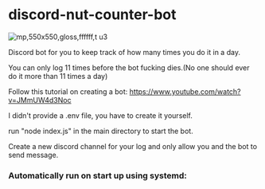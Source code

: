 # discord-nut-counter-bot

![mp,550x550,gloss,ffffff,t u3](https://user-images.githubusercontent.com/90265322/201673566-88727c41-0ce4-4c48-983f-472b2795902a.jpg)

Discord bot for you to keep track of how many times you do it in a day. 

You can only log 11 times before the bot fucking dies.(No one should ever do it more than 11 times a day)

Follow this tutorial on creating a bot: https://www.youtube.com/watch?v=JMmUW4d3Noc

I didn't provide a .env file, you have to create it yourself.

run "node index.js" in the main directory to start the bot.

Create a new discord channel for your log and only allow you and the bot to send message.

<h3>Automatically run on start up using systemd:</h3>
